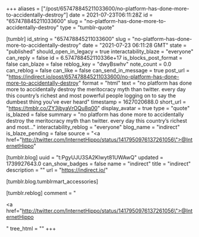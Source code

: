 +++
aliases = ["/post/657478845211033600/no-platform-has-done-more-to-accidentally-destroy"]
date = 2021-07-23T06:11:28Z
id = "657478845211033600"
slug = "no-platform-has-done-more-to-accidentally-destroy"
type = "tumblr-quote"

[tumblr]
id_string = "657478845211033600"
slug = "no-platform-has-done-more-to-accidentally-destroy"
date = "2021-07-23 06:11:28 GMT"
state = "published"
should_open_in_legacy = true
interactability_blaze = "everyone"
can_reply = false
id = 6.574788452110336e+17
is_blocks_post_format = false
can_blaze = false
reblog_key = "dwyBswhv"
note_count = 0.0
can_reblog = false
can_like = false
can_send_in_message = true
post_url = "https://indirect.io/post/657478845211033600/no-platform-has-done-more-to-accidentally-destroy"
format = "html"
text = "no platform has done more to accidentally destroy the meritocracy myth than twitter. every day this country’s richest and most powerful people logging on to say the dumbest thing you&rsquo;ve ever heard"
timestamp = 1627020688.0
short_url = "https://tmblr.co/ZY3jbyaVrOQu8q00"
display_avatar = true
type = "quote"
is_blazed = false
summary = "no platform has done more to accidentally destroy the meritocracy myth than twitter. every day this country’s richest and most..."
interactability_reblog = "everyone"
blog_name = "indirect"
is_blaze_pending = false
source = "<a href=\"http://twitter.com/InternetHippo/status/1417950976137261056\">@InternetHippo</a>"

[tumblr.blog]
uuid = "t:PgyUJU3SA2Klwyt81UWAwQ"
updated = 1739927643.0
can_show_badges = false
name = "indirect"
title = "indirect"
description = ""
url = "https://indirect.io/"

[tumblr.blog.tumblrmart_accessories]

[tumblr.reblog]
comment = "<p><a href=\"http://twitter.com/InternetHippo/status/1417950976137261056\">@InternetHippo</a></p>"
tree_html = ""
+++
